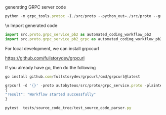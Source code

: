 generating GRPC server code


```javascript
python -m grpc_tools.protoc -I./src/proto --python_out=./src/proto --grpc_python_out=./src/proto ./src/proto/grpc_service.proto
```

 \n Import generated code

```javascript
import src.proto.grpc_service_pb2 as automated_coding_workflow_pb2
import src.proto.grpc_service_pb2_grpc as automated_coding_workflow_pb2_grpc
```



For local development, we can install grpccurl

<https://github.com/fullstorydev/grpcurl>

If you already have go, then do the following

```javascript
go install github.com/fullstorydev/grpcurl/cmd/grpcurl@latest
```

```javascript
grpcurl -d '{}' -proto autobyteus/src/proto/grpc_service.proto -plaintext localhost:50051 automatedcodingworkflow.AutomatedCodingWorkflowService/StartWorkflow
{
"result": "Workflow started successfully"
}
```



```javascript
pytest  tests/source_code_tree/test_source_code_parser.py
```



